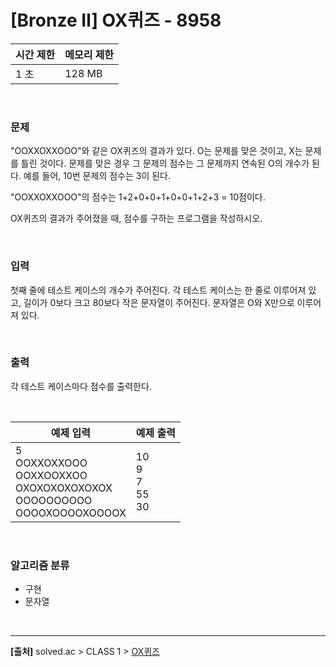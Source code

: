 # [Bronze Ⅱ] OX퀴즈 - 8958

|시간 제한|메모리 제한|
|---|---|
|1 초|128 MB|

<br>

### 문제
"OOXXOXXOOO"와 같은 OX퀴즈의 결과가 있다. O는 문제를 맞은 것이고, X는 문제를 틀린 것이다. 문제를 맞은 경우 그 문제의 점수는 그 문제까지 연속된 O의 개수가 된다. 예를 들어, 10번 문제의 점수는 3이 된다.

"OOXXOXXOOO"의 점수는 1+2+0+0+1+0+0+1+2+3 = 10점이다.

OX퀴즈의 결과가 주어졌을 때, 점수를 구하는 프로그램을 작성하시오.

<br>

### 입력
첫째 줄에 테스트 케이스의 개수가 주어진다. 각 테스트 케이스는 한 줄로 이루어져 있고, 길이가 0보다 크고 80보다 작은 문자열이 주어진다. 문자열은 O와 X만으로 이루어져 있다.

<br>

### 출력
각 테스트 케이스마다 점수를 출력한다.

<br>

|예제 입력|예제 출력|
|---|---|
|5<br>OOXXOXXOOO<br>OOXXOOXXOO<br>OXOXOXOXOXOXOX<br>OOOOOOOOOO<br>OOOOXOOOOXOOOOX|10<br>9<br>7<br>55<br>30|

<br>

### 알고리즘 분류
* 구현
* 문자열

<br>

---
**[출처]** solved.ac > CLASS 1 > [OX퀴즈](https://www.acmicpc.net/problem/8958)